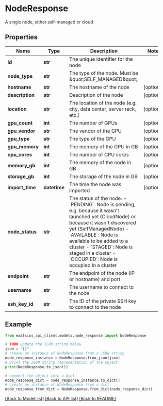 # NodeResponse

A single node, either self-managed or cloud

## Properties

Name | Type | Description | Notes
------------ | ------------- | ------------- | -------------
**id** | **str** | The unique identifier for the node | 
**node_type** | **str** | The type of the node. Must be \&quot;SELF_MANAGED\&quot;. | 
**hostname** | **str** | The hostname of the node | [optional] 
**description** | **str** | Description of the node | [optional] 
**location** | **str** | The location of the node (e.g. city, data center, server rack, etc.) | [optional] 
**gpu_count** | **int** | The number of GPUs | [optional] 
**gpu_vendor** | **str** | The vendor of the GPU | [optional] 
**gpu_type** | **str** | The type of the GPU | [optional] 
**gpu_memory** | **int** | The memory of the GPU in GB | [optional] 
**cpu_cores** | **int** | The number of CPU cores | [optional] 
**memory_gb** | **int** | The memory of the node in GB | [optional] 
**storage_gb** | **int** | The storage of the node in GB | [optional] 
**import_time** | **datetime** | The time the node was imported | [optional] 
**node_status** | **str** | The status of the node. - &#x60;PENDING&#x60;: Node is pending, e.g. because it wasn&#39;t launched yet (CloudNode) or because it wasn&#39;t discovered yet (SelfManagedNode) - &#x60;AVAILABLE&#x60;: Node is available to be added to a cluster - &#x60;STAGED&#x60;: Node is staged in a cluster - &#x60;OCCUPIED&#x60;: Node is occupied in a cluster  | 
**endpoint** | **str** | The endpoint of the node (IP or hostname) and port | 
**username** | **str** | The username to connect to the node | 
**ssh_key_id** | **str** | The ID of the private SSH key to connect to the node | 

## Example

```python
from exalsius_api_client.models.node_response import NodeResponse

# TODO update the JSON string below
json = "{}"
# create an instance of NodeResponse from a JSON string
node_response_instance = NodeResponse.from_json(json)
# print the JSON string representation of the object
print(NodeResponse.to_json())

# convert the object into a dict
node_response_dict = node_response_instance.to_dict()
# create an instance of NodeResponse from a dict
node_response_from_dict = NodeResponse.from_dict(node_response_dict)
```
[[Back to Model list]](../README.md#documentation-for-models) [[Back to API list]](../README.md#documentation-for-api-endpoints) [[Back to README]](../README.md)


